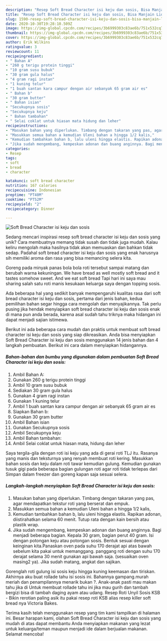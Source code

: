 ```yaml
---
description: "Resep Soft Bread Character isi keju dan sosis, Bisa Manjain Lidah"
title: "Resep Soft Bread Character isi keju dan sosis, Bisa Manjain Lidah"
slug: 1590-resep-soft-bread-character-isi-keju-dan-sosis-bisa-manjain-lidah
date: 2020-10-30T19:28:10.509Z
image: https://img-global.cpcdn.com/recipes/3b6999303c83ae6b/751x532cq70/soft-bread-character-isi-keju-dan-sosis-foto-resep-utama.jpg
thumbnail: https://img-global.cpcdn.com/recipes/3b6999303c83ae6b/751x532cq70/soft-bread-character-isi-keju-dan-sosis-foto-resep-utama.jpg
cover: https://img-global.cpcdn.com/recipes/3b6999303c83ae6b/751x532cq70/soft-bread-character-isi-keju-dan-sosis-foto-resep-utama.jpg
author: Erik Wilkins
ratingvalue: 3
reviewcount: 11
recipeingredient:
- " Bahan A"
- "260 g terigu protein tinggi"
- "10 gram susu bubuk"
- "30 gram gula halus"
- "4 gram ragi instan"
- "1 kuning telur"
- "1 buah santan kara campur dengan air sebanyak 65 gram air es"
- " Bahan b"
- "30 gram butter"
- " Bahan isian"
- "Secukupnya sosis"
- "Secukupnya keju"
- " Bahan tambahan"
- " Selai coklat untuk hiasan mata hidung dan leher"
recipeinstructions:
- "Masukan bahan yang diperlukan. Timbang dengan takaran yang pas, agar mendapatkan tekstur roti yang berserat dan empuk."
- "Masukkan semua bahan a kemudian Uleni bahan a hingga 1/2 kalis,"
- "Kemudian tambahkan bahan b, lalu uleni hingga elastis. Rapikan adonan, diistirahatkan selama 60 menit. Tutup rata dengan kain bersih atau plastik wrap."
- "Jika sudah mengembang, kempeskan adonan dan buang anginnya. Bagi menjadi beberapa bagian. Kepala 30 gram, bagian perut 40 gram. Isi dengan potongan keju atau potongan sosis. Bentuk sesuai dengan keinginan kita.Panaskan oven pada suhu 170 derajat api atas bawah sebelum kita pakai untuk memanggang. panggang roti dengan suhu 170 derajat selama 30 menit gunakan api bawah saja. (sesuaikan oven masing2 ya). Jika sudah matang, angkat dan sajikan."
categories:
- Resep
tags:
- soft
- bread
- character

katakunci: soft bread character 
nutrition: 167 calories
recipecuisine: Indonesian
preptime: "PT40M"
cooktime: "PT52M"
recipeyield: "2"
recipecategory: Dinner

---
```



![Soft Bread Character isi keju dan sosis](https://img-global.cpcdn.com/recipes/3b6999303c83ae6b/751x532cq70/soft-bread-character-isi-keju-dan-sosis-foto-resep-utama.jpg)

Sedang mencari inspirasi resep soft bread character isi keju dan sosis yang unik? Cara membuatnya memang tidak susah dan tidak juga mudah. Kalau keliru mengolah maka hasilnya tidak akan memuaskan dan bahkan tidak sedap. Padahal soft bread character isi keju dan sosis yang enak harusnya sih memiliki aroma dan rasa yang bisa memancing selera kita.

Goreng pada minyak panas bola bola roti tersebut sampai matang dan berubah warna kekuningan. We have bread as well mostly soft bread and it tastes somehow sweet. And we eat soft bread Tapi hari ini saya mau sharing salah satu roti manis kesukaan keluarga saya dengan topping sosis.

Ada beberapa hal yang sedikit banyak mempengaruhi kualitas rasa dari soft bread character isi keju dan sosis, pertama dari jenis bahan, kedua pemilihan bahan segar hingga cara mengolah dan menyajikannya. Tak perlu pusing jika hendak menyiapkan soft bread character isi keju dan sosis enak di mana pun anda berada, karena asal sudah tahu triknya maka hidangan ini dapat menjadi sajian istimewa.


Berikut ini ada beberapa cara mudah dan praktis untuk membuat soft bread character isi keju dan sosis yang siap dikreasikan. Anda bisa menyiapkan Soft Bread Character isi keju dan sosis menggunakan 14 jenis bahan dan 4 langkah pembuatan. Berikut ini cara dalam menyiapkan hidangannya.

<!--inarticleads1-->

##### Bahan-bahan dan bumbu yang digunakan dalam pembuatan Soft Bread Character isi keju dan sosis:

1. Ambil  Bahan A:
1. Gunakan 260 g terigu protein tinggi
1. Ambil 10 gram susu bubuk
1. Sediakan 30 gram gula halus
1. Gunakan 4 gram ragi instan
1. Gunakan 1 kuning telur
1. Ambil 1 buah santan kara campur dengan air sebanyak 65 gram air es
1. Siapkan  Bahan b:
1. Gunakan 30 gram butter
1. Ambil  Bahan isian
1. Gunakan Secukupnya sosis
1. Ambil Secukupnya keju
1. Ambil  Bahan tambahan:
1. Ambil  Selai coklat untuk hiasan mata, hidung dan leher


Saya tergila-gila dengan roti isi keju yang ada di gerai roti TLJ itu. Rasanya yang manis dan teksturnya yang renyah membuat roti kering. Masukkan bahan sosis dan keju dalam roti tawar kemudian gulung. Kemudian gunakan tusuk gigi pada beberapa bagian gulungan roti agar roti tidak terlepas dari Simpan dalam freezer dan goreng kapan saja sesuai selera. 

<!--inarticleads2-->

##### Langkah-langkah menyiapkan Soft Bread Character isi keju dan sosis:

1. Masukan bahan yang diperlukan. Timbang dengan takaran yang pas, agar mendapatkan tekstur roti yang berserat dan empuk.
1. Masukkan semua bahan a kemudian Uleni bahan a hingga 1/2 kalis,
1. Kemudian tambahkan bahan b, lalu uleni hingga elastis. Rapikan adonan, diistirahatkan selama 60 menit. Tutup rata dengan kain bersih atau plastik wrap.
1. Jika sudah mengembang, kempeskan adonan dan buang anginnya. Bagi menjadi beberapa bagian. Kepala 30 gram, bagian perut 40 gram. Isi dengan potongan keju atau potongan sosis. Bentuk sesuai dengan keinginan kita.Panaskan oven pada suhu 170 derajat api atas bawah sebelum kita pakai untuk memanggang. panggang roti dengan suhu 170 derajat selama 30 menit gunakan api bawah saja. (sesuaikan oven masing2 ya). Jika sudah matang, angkat dan sajikan.


Gorenglah roti gulung isi sosis keju hingga kuning keemasan dan tiriskan. Akhirnya aku buat rollade tahu isi sosis ini. Bahannya gampang.murah meriah dan penampilannya menarik bukan ?. Anak-anak pasti mau makan tahu jika di Untuk membuat rollade tahu ini jika mau gurih dan tambah bergizi bisa di tambah daging ayam atau udang. Resep Roti Unyil Sosis KSB - Bikin rerotian paling asik itu pakai resep roti KSB alias resep killer soft bread nya Victoria Bakes. 

Terima kasih telah menggunakan resep yang tim kami tampilkan di halaman ini. Besar harapan kami, olahan Soft Bread Character isi keju dan sosis yang mudah di atas dapat membantu Anda menyiapkan makanan yang lezat untuk keluarga/teman maupun menjadi ide dalam berjualan makanan. Selamat mencoba!
